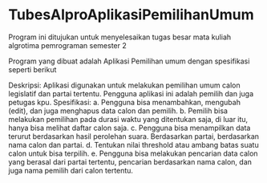 # TubesAlproAplikasiPemilihanUmum
 
Program ini ditujukan untuk menyelesaikan tugas besar mata kuliah algrotima pemrograman semester 2

Program yang dibuat adalah Aplikasi Pemilihan umum dengan spesifikasi seperti berikut

Deskripsi: Aplikasi digunakan untuk melakukan pemilihan umum calon legislatif dan partai tertentu. Pengguna aplikasi ini adalah pemilih dan juga petugas kpu.
Spesifikasi:
a.	Pengguna bisa menambahkan, mengubah (edit), dan juga menghapus data calon dan pemilih.
b.	Pemilih bisa melakukan pemilihan pada durasi waktu yang ditentukan saja, di luar itu, hanya bisa melihat daftar calon saja.
c.	Pengguna bisa menampilkan data terurut berdasarkan hasil perolehan suara. Berdasarkan partai, berdasarkan nama calon dan partai.
d.	Tentukan nilai threshold atau ambang batas suatu calon untuk bisa terpilih.
e.	Pengguna bisa melakukan pencarian data calon yang berasal dari partai tertentu, pencarian berdasarkan nama calon, dan juga nama pemilih dari calon tertentu.
